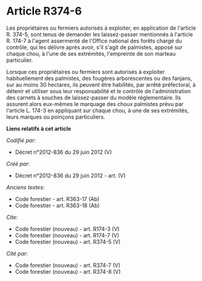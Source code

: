 # Article R374-6

Les propriétaires ou fermiers autorisés à exploiter, en application de l'article R. 374-5, sont tenus de demander les
laissez-passer mentionnés à l'article R. 174-7 à l'agent assermenté de l'Office national des forêts chargé du contrôle, qui
les délivre après avoir, s'il s'agit de palmistes, apposé sur chaque chou, à l'une de ses extrémités, l'empreinte de son
marteau particulier.

Lorsque ces propriétaires ou fermiers sont autorisés à exploiter habituellement des palmistes, des fougères arborescentes ou
des fanjans, sur au moins 30 hectares, ils peuvent être habilités, par arrêté préfectoral, à détenir et utiliser sous leur
responsabilité et le contrôle de l'administration des carnets à souches de laissez-passer du modèle réglementaire. Ils
assurent alors eux-mêmes le marquage des choux palmistes prévu par l'article L. 174-3 en appliquant sur chaque chou, à une de
ses extrémités, leurs marques ou poinçons particuliers.

**Liens relatifs à cet article**

_Codifié par_:

  - Décret n°2012-836 du 29 juin 2012 (V)

_Créé par_:

  - Décret n°2012-836 du 29 juin 2012 - art. (V)

_Anciens textes_:

  - Code forestier - art. R363-17 (Ab)
  - Code forestier - art. R363-18 (Ab)

_Cite_:

  - Code forestier (nouveau) - art. R174-3 (V)
  - Code forestier (nouveau) - art. R174-7 (V)
  - Code forestier (nouveau) - art. R374-5 (V)

_Cité par_:

  - Code forestier (nouveau) - art. R374-7 (V)
  - Code forestier (nouveau) - art. R374-8 (V)
